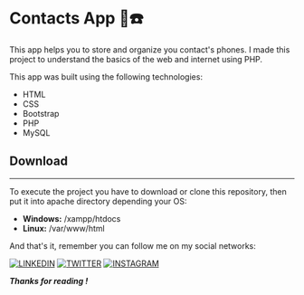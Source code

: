 # Contacts App 📒☎️
This app helps you to store and organize you contact's phones.
I made this project to understand the basics of the web and internet using PHP.

This app was built using the following technologies:
* HTML
* CSS
* Bootstrap
* PHP
* MySQL

## Download
---
To execute the project you have to download or clone this repository, then put it into apache directory depending your OS:

* **Windows:** /xampp/htdocs
* **Linux:** /var/www/html

And that's it, remember you can follow me on my social networks:

[![LINKEDIN](https://img.shields.io/badge/LinkedIn-0077B5?style=for-the-badge&logo=linkedin&logoColor=white)](https://www.linkedin.com/in/emilianorivasmx/) [![TWITTER](https://img.shields.io/badge/Twitter-1DA1F2?style=for-the-badge&logo=twitter&logoColor=white)](https://twitter.com/EmilianoRivasMX) 
[![INSTAGRAM](https://img.shields.io/badge/Instagram-E4405F?style=for-the-badge&logo=instagram&logoColor=white)](https://instagram.com/EmilianoRivasMX) 



***Thanks for reading !***